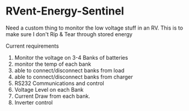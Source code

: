 # RVent-Energy-Sentinel

Need a custom thing to monitor the low voltage stuff in an RV. This is to make sure I don't Rip & Tear through stored energy 

Current requirements 
1. Monitor the voltage on 3-4 Banks of batteries 
2. monitor the temp of each bank 
3. able to connect/disconnect banks from load 
4. able to connect/disconnect banks from charger
5. RS232 Communications and control 
6. Voltage Level on each Bank 
7. Current Draw from each bank. 
8. Inverter control 
